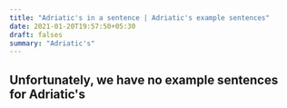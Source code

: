 ```yaml
---
title: "Adriatic's in a sentence | Adriatic's example sentences"
date: 2021-01-20T19:57:50+05:30
draft: falses
summary: "Adriatic's"
---
```

## Unfortunately, we have no example sentences for Adriatic's                 
